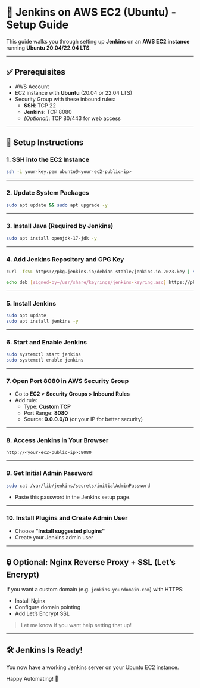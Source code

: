 # 🚀 Jenkins on AWS EC2 (Ubuntu) - Setup Guide

This guide walks you through setting up **Jenkins** on an **AWS EC2 instance** running **Ubuntu 20.04/22.04 LTS**.

---

## ✅ Prerequisites

- AWS Account
- EC2 instance with **Ubuntu** (20.04 or 22.04 LTS)
- Security Group with these inbound rules:
  - **SSH**: TCP 22
  - **Jenkins**: TCP 8080
  - *(Optional)*: TCP 80/443 for web access

---

## 🧭 Setup Instructions

### 1. SSH into the EC2 Instance
```bash
ssh -i your-key.pem ubuntu@<your-ec2-public-ip>
```

---

### 2. Update System Packages
```bash
sudo apt update && sudo apt upgrade -y
```

---

### 3. Install Java (Required by Jenkins)
```bash
sudo apt install openjdk-17-jdk -y
```

---

### 4. Add Jenkins Repository and GPG Key
```bash
curl -fsSL https://pkg.jenkins.io/debian-stable/jenkins.io-2023.key | sudo tee /usr/share/keyrings/jenkins-keyring.asc > /dev/null

echo deb [signed-by=/usr/share/keyrings/jenkins-keyring.asc] https://pkg.jenkins.io/debian-stable binary/ | sudo tee /etc/apt/sources.list.d/jenkins.list > /dev/null
```

---

### 5. Install Jenkins
```bash
sudo apt update
sudo apt install jenkins -y
```

---

### 6. Start and Enable Jenkins
```bash
sudo systemctl start jenkins
sudo systemctl enable jenkins
```

---

### 7. Open Port 8080 in AWS Security Group

- Go to **EC2 > Security Groups > Inbound Rules**
- Add rule:
  - Type: **Custom TCP**
  - Port Range: **8080**
  - Source: **0.0.0.0/0** (or your IP for better security)

---

### 8. Access Jenkins in Your Browser

```
http://<your-ec2-public-ip>:8080
```

---

### 9. Get Initial Admin Password
```bash
sudo cat /var/lib/jenkins/secrets/initialAdminPassword
```
- Paste this password in the Jenkins setup page.

---

### 10. Install Plugins and Create Admin User

- Choose **"Install suggested plugins"**
- Create your Jenkins admin user

---

## 🔒 Optional: Nginx Reverse Proxy + SSL (Let’s Encrypt)

If you want a custom domain (e.g. `jenkins.yourdomain.com`) with HTTPS:

- Install Nginx
- Configure domain pointing
- Add Let’s Encrypt SSL

> Let me know if you want help setting that up!

---

## 🛠️ Jenkins Is Ready!

You now have a working Jenkins server on your Ubuntu EC2 instance.

Happy Automating! 🚀
